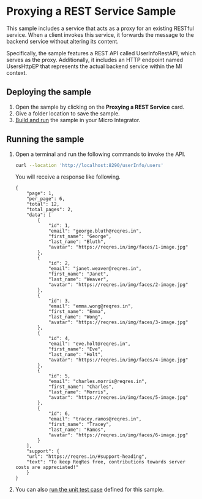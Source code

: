 # Proxying a REST Service Sample

This sample includes a service that acts as a proxy for an existing RESTful service. When a client invokes this service, it forwards the message to the backend service without altering its content.

Specifically, the sample features a REST API called UserInfoRestAPI, which serves as the proxy. Additionally, it includes an HTTP endpoint named UsersHttpEP that represents the actual backend service within the MI context.

## Deploying the sample

1.  Open the sample by clicking on the **Proxying a REST Service** card.
2.  Give a folder location to save the sample.
3.  [Build and run]({{base_path}}/develop/deploy-artifacts#build-and-run) the sample in your Micro Integrator.

## Running the sample

1.  Open a terminal and run the following commands to invoke the API.

    ```bash
    curl --location 'http://localhost:8290/userInfo/users' 
    ```

    You will receive a response like following.

    ```
    {
        "page": 1,
        "per_page": 6,
        "total": 12,
        "total_pages": 2,
        "data": [
            {
                "id": 1,
                "email": "george.bluth@reqres.in",
                "first_name": "George",
                "last_name": "Bluth",
                "avatar": "https://reqres.in/img/faces/1-image.jpg"
            },
            {
                "id": 2,
                "email": "janet.weaver@reqres.in",
                "first_name": "Janet",
                "last_name": "Weaver",
                "avatar": "https://reqres.in/img/faces/2-image.jpg"
            },
            {
                "id": 3,
                "email": "emma.wong@reqres.in",
                "first_name": "Emma",
                "last_name": "Wong",
                "avatar": "https://reqres.in/img/faces/3-image.jpg"
            },
            {
                "id": 4,
                "email": "eve.holt@reqres.in",
                "first_name": "Eve",
                "last_name": "Holt",
                "avatar": "https://reqres.in/img/faces/4-image.jpg"
            },
            {
                "id": 5,
                "email": "charles.morris@reqres.in",
                "first_name": "Charles",
                "last_name": "Morris",
                "avatar": "https://reqres.in/img/faces/5-image.jpg"
            },
            {
                "id": 6,
                "email": "tracey.ramos@reqres.in",
                "first_name": "Tracey",
                "last_name": "Ramos",
                "avatar": "https://reqres.in/img/faces/6-image.jpg"
            }
        ],
        "support": {
        "url": "https://reqres.in/#support-heading",
        "text": "To keep ReqRes free, contributions towards server costs are appreciated!"
        }
    }
    ```

2.  You can also [run the unit test case]({{base_path}}/develop/creating-unit-test-suite/#run-unit-test-suite) defined for this sample.
